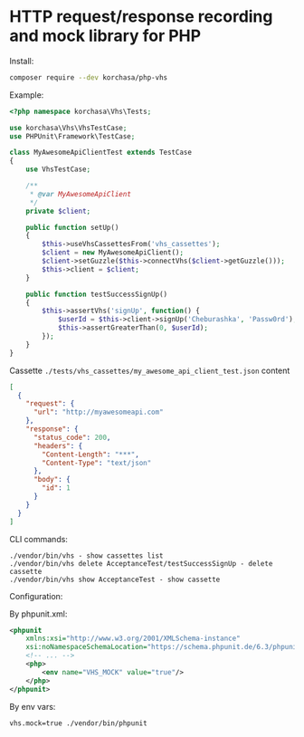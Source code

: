 # HTTP request/response recording and mock library for PHP

<!-- [![Latest Version](https://img.shields.io/packagist/v/korchasa/blueprint.svg?style=flat-square)](https://packagist.org/packages/korchasa/blueprint)
[![Build Status](https://travis-ci.org/korchasa/blueprint.svg?style=flat-square)](https://travis-ci.org/korchasa/blueprint)
[![Minimum PHP Version](https://img.shields.io/badge/php-%3E%3D%207.0-8892BF.svg?style=flat-square)](https://php.net/) -->

Install:
```bash
composer require --dev korchasa/php-vhs
```

Example:
```php
<?php namespace korchasa\Vhs\Tests;

use korchasa\Vhs\VhsTestCase;
use PHPUnit\Framework\TestCase;

class MyAwesomeApiClientTest extends TestCase
{
    use VhsTestCase;

    /**
     * @var MyAwesomeApiClient
     */
    private $client;

    public function setUp()
    {
        $this->useVhsCassettesFrom('vhs_cassettes');
        $client = new MyAwesomeApiClient();
        $client->setGuzzle($this->connectVhs($client->getGuzzle()));
        $this->client = $client;
    }

    public function testSuccessSignUp()
    {
        $this->assertVhs('signUp', function() {
            $userId = $this->client->signUp('Cheburashka', 'Passw0rd');
            $this->assertGreaterThan(0, $userId);
        });
    }
}
```

Cassette ``./tests/vhs_cassettes/my_awesome_api_client_test.json`` content
```json
[
  {
    "request": {
      "url": "http://myawesomeapi.com"
    },
    "response": {
      "status_code": 200,
      "headers": {
        "Content-Length": "***",
        "Content-Type": "text/json"        
      },
      "body": {
        "id": 1
      }
    }
  }
]
```


CLI commands:
```
./vendor/bin/vhs - show cassettes list
./vendor/bin/vhs delete AcceptanceTest/testSuccessSignUp - delete cassette
./vendor/bin/vhs show AcceptanceTest - show cassette
```

Configuration:

By phpunit.xml:
```xml
<phpunit
    xmlns:xsi="http://www.w3.org/2001/XMLSchema-instance"
    xsi:noNamespaceSchemaLocation="https://schema.phpunit.de/6.3/phpunit.xsd">
    <!-- ... -->
    <php>
        <env name="VHS_MOCK" value="true"/>
    </php>
</phpunit>
```

By env vars:
```bash
vhs.mock=true ./vendor/bin/phpunit 
```

